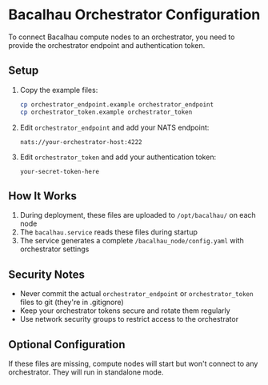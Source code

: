 # Bacalhau Orchestrator Configuration

To connect Bacalhau compute nodes to an orchestrator, you need to provide the orchestrator endpoint and authentication token.

## Setup

1. Copy the example files:
   ```bash
   cp orchestrator_endpoint.example orchestrator_endpoint
   cp orchestrator_token.example orchestrator_token
   ```

2. Edit `orchestrator_endpoint` and add your NATS endpoint:
   ```
   nats://your-orchestrator-host:4222
   ```

3. Edit `orchestrator_token` and add your authentication token:
   ```
   your-secret-token-here
   ```

## How It Works

1. During deployment, these files are uploaded to `/opt/bacalhau/` on each node
2. The `bacalhau.service` reads these files during startup
3. The service generates a complete `/bacalhau_node/config.yaml` with orchestrator settings

## Security Notes

- Never commit the actual `orchestrator_endpoint` or `orchestrator_token` files to git (they're in .gitignore)
- Keep your orchestrator tokens secure and rotate them regularly
- Use network security groups to restrict access to the orchestrator

## Optional Configuration

If these files are missing, compute nodes will start but won't connect to any orchestrator. They will run in standalone mode.
